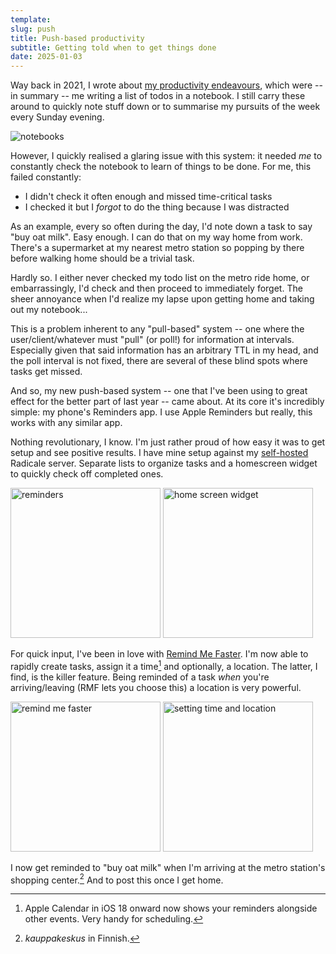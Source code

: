 ```yaml
---
template:
slug: push
title: Push-based productivity
subtitle: Getting told when to get things done
date: 2025-01-03
---
```


Way back in 2021, I wrote about [my productivity endeavours][prod],
which were -- in summary -- me writing a list of todos in a notebook.
I still carry these around to quickly note stuff down or to summarise my
pursuits of the week every Sunday evening.

[prod]: /blog/bujo/
![notebooks](https://cdn.icyphox.sh/fit?url=http://files.garage.koti.lan/IMG_2558.jpg&width=1000&height=2000)

However, I quickly realised a glaring issue with this system: it needed
*me* to constantly check the notebook to learn of things to be done. For
me, this failed constantly:

* I didn't check it often enough and missed time-critical tasks
* I checked it but I *forgot* to do the thing because I was distracted

As an example, every so often during the day, I'd note down a task to
say "buy oat milk". Easy enough. I can do that on my way home from
work. There's a supermarket at my nearest metro station so popping by
there before walking home should be a trivial task.

Hardly so. I either never checked my todo list on the metro ride home,
or embarrassingly, I'd check and then proceed to immediately forget. The
sheer annoyance when I'd realize my lapse upon getting home and taking
out my notebook...

This is a problem inherent to any "pull-based" system -- one where the
user/client/whatever must "pull" (or poll!) for information at
intervals. Especially given that said information has an arbitrary TTL
in my head, and the poll interval is not fixed, there are several of
these blind spots where tasks get missed.

And so, my new push-based system -- one that I've been using to great
effect for the better part of last year -- came about. At its core it's
incredibly simple: my phone's Reminders app. I use Apple Reminders but
really, this works with any similar app.

Nothing revolutionary, I know. I'm just rather proud of how easy it was
to get setup and see positive results. I have mine setup against my
[self-hosted][sh] Radicale server. Separate lists to organize tasks and
a homescreen widget to quickly check off completed ones.

[sh]: /uses#homelab-k3s-cluster

<div class="row">
<img src="https://cdn.icyphox.sh/reminders.jpg" style="width: 240px;" alt="reminders">
<img src="https://cdn.icyphox.sh/hss.jpg" style="width: 240px;" alt="home screen widget">
</div>

For quick input, I've been in love with [Remind Me
Faster](https://apps.apple.com/us/app/remind-me-faster/id985555908). I'm
now able to rapidly create tasks, assign it a time[^1] and optionally, a
location. The latter, I find, is the killer feature. Being reminded of a
task *when* you're arriving/leaving (RMF lets you choose this) a
location is very powerful.

[^1]: Apple Calendar in iOS 18 onward now shows your reminders alongside
    other events. Very handy for scheduling.

<div class="row">
    <img src="https://cdn.icyphox.sh/IMG_2561.PNG" style="width: 240px;" alt="remind me faster">
    <img src="https://cdn.icyphox.sh/IMG_2563.jpg" style="width: 240px;" alt="setting time and location">
</div>

I now get reminded to "buy oat milk" when I'm arriving at the metro
station's shopping center.[^2] And to post this once I get home.

[^2]: _kauppakeskus_ in Finnish.
